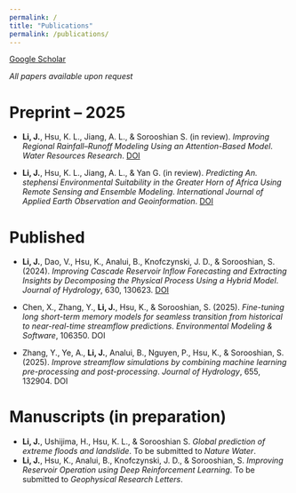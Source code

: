 ```yaml
---
permalink: /
title: "Publications"
permalink: /publications/
---
```

[Google Scholar](https://scholar.google.com/citations?user=hjCN9ccAAAAJ&hl=en)

_All papers available upon request_


# Preprint – 2025

- **Li, J.**, Hsu, K. L., Jiang, A. L., & Sorooshian S. (in review). *Improving Regional Rainfall–Runoff Modeling Using an Attention-Based Model*. *Water Resources Research*. [DOI](https://doi.org/10.22541/essoar.174690684.43716119/v1)

- **Li, J.**, Hsu, K. L., Jiang, A. L., & Yan G. (in review). *Predicting* *An. stephensi* *Environmental Suitability in the Greater Horn of Africa Using Remote Sensing and Ensemble Modeling*. *International Journal of Applied Earth Observation and Geoinformation*. [DOI](https://doi.org/10.2139/ssrn.5218877)

# Published

- **Li, J.**, Dao, V., Hsu, K., Analui, B., Knofczynski, J. D., & Sorooshian, S. (2024). *Improving Cascade Reservoir Inflow Forecasting and Extracting Insights by Decomposing the Physical Process Using a Hybrid Model*. *Journal of Hydrology*, 630, 130623. [DOI](https://doi.org/10.1016/j.jhydrol.2024.130623)

- Chen, X., Zhang, Y., **Li, J.**, Hsu, K., & Sorooshian, S. (2025). *Fine-tuning long short-term memory models for seamless transition from historical to near-real-time streamflow predictions*. *Environmental Modeling & Software*, 106350. DOI

- Zhang, Y., Ye, A., **Li, J.**, Analui, B., Nguyen, P., Hsu, K., & Sorooshian, S. (2025). *Improve streamflow simulations by combining machine learning pre-processing and post-processing*. *Journal of Hydrology*, 655, 132904. DOI

# Manuscripts (in preparation)

- **Li, J.**, Ushijima, H., Hsu, K. L., & Sorooshian S. *Global prediction of extreme floods and landslide*. To be submitted to *Nature Water*.
- **Li, J.**, Hsu, K., Analui, B., Knofczynski, J. D., & Sorooshian, S. *Improving Reservoir Operation using Deep Reinforcement Learning*. To be submitted to *Geophysical Research Letters*.

